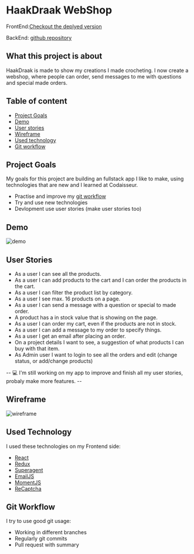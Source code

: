 # HaakDraak WebShop

FrontEnd:[Checkout the deplyed version](https://www.haakdraak.nl/)

BackEnd: [github repository](https://github.com/Mellieejj/Haakdraak-webshop-server)

## What this project is about

HaakDraak is made to show my creations I made crocheting. I now create a webshop, where people can order, send messages to me with questions and special made orders.

## Table of content

- [Project Goals](#project-goals)
- [Demo](#demo)
- [User stories](#user-stories)
- [Wireframe](#wireframe)
- [Used technology](#used-technology)
- [Git workflow](#git-workflow)

## Project Goals

My goals for this project are building an fullstack app I like to make, using technologies that are new and I learned at Codaisseur.

- Practise and improve my [git workflow](#git-workflow)
- Try and use new technologies
- Devlopment use user stories (make user stories too)

## Demo

![demo](https://user-images.githubusercontent.com/58489880/78265507-d0b40880-7504-11ea-9c45-e054490de41b.gif)

## User Stories

- As a user I can see all the products.
- As a user I can add products to the cart and I can order the products in the cart.
- As a user I can filter the product list by category.
- As a user I see max. 16 products on a page.
- As a user I can send a message with a question or special to made order.
- A product has a in stock value that is showing on the page.
- As a user I can order my cart, even if the products are not in stock.
- As a user I can add a message to my order to specify things.
- As a user I get an email after placing an order.
- On a project details I want to see, a suggestion of what products I can buy with that item.
- As Admin user I want to login to see all the orders and edit (change status, or add/change products)

-- :computer: I'm still working on my app to improve and finish all my user stories, probaly make more features. --

## Wireframe

![wireframe](https://s3.amazonaws.com/assets.mockflow.com/app/wireframepro/company/Cc7d365d3425637f38ac9773088d4ac09/projects/M74581b609e4f9a7749d60e971d820d031585041390639/pages/D3af5feb6f18aaca359e3178c13cb877e/image/D3af5feb6f18aaca359e3178c13cb877e.png)

## Used Technology

I used these technologies on my Frontend side:

- [React](https://github.com/Mellieejj/Haakdraak-webshop-client/blob/master/src/App.js)
- [Redux](https://github.com/Mellieejj/Haakdraak-webshop-client/blob/master/src/reducers/products.js)
- [Superagent](https://github.com/Mellieejj/Haakdraak-webshop-client/blob/master/src/actions/productActions.js)
- [EmailJS](https://github.com/Mellieejj/Haakdraak-webshop-client/blob/master/src/components/ContactForm.js)
- [MomentJS](https://github.com/Mellieejj/Haakdraak-webshop-client/blob/master/src/components/adminComponents/OrderDetailsContainer.js)
- [ReCaptcha](https://github.com/Mellieejj/Haakdraak-webshop-client/blob/master/src/components/ContactForm.js)

## Git Workflow

I try to use good git usage:

- Working in different branches
- Regularly git commits
- Pull request with summary
